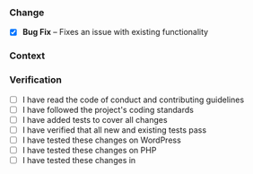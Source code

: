 <!-- Provide a brief, descriptive summary of your changes in the Title above -->

### Change
<!-- Describe your changes in detail and check all boxes that apply -->

- [x] **Bug Fix** – Fixes an issue with existing functionality

### Context
<!-- Why is this changes required? What problem does it solve? -->
<!-- Include a link to an open issue related to this pull request -->

### Verification
<!-- Describe how you tested your changes and check all boxes that apply -->
<!-- If a box isn't checked, please explain why -->

- [ ] I have read the code of conduct and contributing guidelines
- [ ] I have followed the project's coding standards
- [ ] I have added tests to cover all changes
- [ ] I have verified that all new and existing tests pass
- [ ] I have tested these changes on WordPress <!-- version(s) -->
- [ ] I have tested these changes on PHP <!-- version(s) -->
- [ ] I have tested these changes in <!-- browser(s) with version(s) -->
